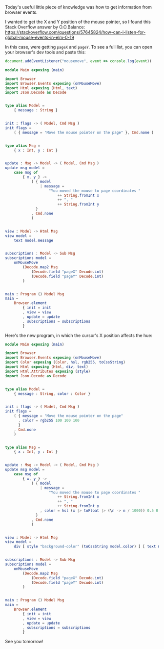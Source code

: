 Today's useful little piece of knowledge was how to get information from browser events.

I wanted to get the X and Y position of the mouse pointer, so I found this Stack Overflow answer by O.O.Balance: https://stackoverflow.com/questions/57645824/how-can-i-listen-for-global-mouse-events-in-elm-0-19

In this case, were getting `pageX` and `pageY`. To see a full list, you can open your browser's dev tools and paste this:

```javascript
document.addEventListener("mousemove", event => console.log(event))
```

```elm
module Main exposing (main)

import Browser
import Browser.Events exposing (onMouseMove)
import Html exposing (Html, text)
import Json.Decode as Decode


type alias Model =
    { message : String }


init : flags -> ( Model, Cmd Msg )
init flags =
    ( { message = "Move the mouse pointer on the page" }, Cmd.none )


type alias Msg =
    { x : Int, y : Int }


update : Msg -> Model -> ( Model, Cmd Msg )
update msg model =
    case msg of
        { x, y } ->
            ( { model
                | message =
                    "You moved the mouse to page coordinates "
                        ++ String.fromInt x
                        ++ ", "
                        ++ String.fromInt y
              }
            , Cmd.none
            )


view : Model -> Html Msg
view model =
    text model.message


subscriptions : Model -> Sub Msg
subscriptions model =
    onMouseMove
        (Decode.map2 Msg
            (Decode.field "pageX" Decode.int)
            (Decode.field "pageY" Decode.int)
        )


main : Program () Model Msg
main =
    Browser.element
        { init = init
        , view = view
        , update = update
        , subscriptions = subscriptions
        }
```

Here's the new program, in which the cursor's X position affects the hue:

```elm
module Main exposing (main)

import Browser
import Browser.Events exposing (onMouseMove)
import Color exposing (Color, hsl, rgb255, toCssString)
import Html exposing (Html, div, text)
import Html.Attributes exposing (style)
import Json.Decode as Decode


type alias Model =
    { message : String, color : Color }


init : flags -> ( Model, Cmd Msg )
init flags =
    ( { message = "Move the mouse pointer on the page"
      , color = rgb255 100 100 100
      }
    , Cmd.none
    )


type alias Msg =
    { x : Int, y : Int }


update : Msg -> Model -> ( Model, Cmd Msg )
update msg model =
    case msg of
        { x, y } ->
            ( { model
                | message =
                    "You moved the mouse to page coordinates "
                        ++ String.fromInt x
                        ++ ", "
                        ++ String.fromInt y
                , color = hsl (x |> toFloat |> (\n -> n / 1000)) 0.5 0.5
              }
            , Cmd.none
            )


view : Model -> Html Msg
view model =
    div [ style "background-color" (toCssString model.color) ] [ text model.message ]


subscriptions : Model -> Sub Msg
subscriptions model =
    onMouseMove
        (Decode.map2 Msg
            (Decode.field "pageX" Decode.int)
            (Decode.field "pageY" Decode.int)
        )


main : Program () Model Msg
main =
    Browser.element
        { init = init
        , view = view
        , update = update
        , subscriptions = subscriptions
        }
```

See you tomorrow!